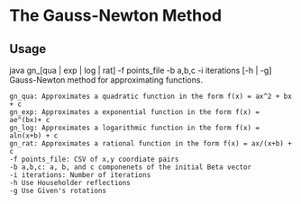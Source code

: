 The Gauss-Newton Method
=======================

Usage
-----

java gn_[qua | exp | log | rat] -f points_file -b a,b,c -i iterations [-h | -g]
    Gauss-Newton method for approximating functions.
    
    gn_qua: Approximates a quadratic function in the form f(x) = ax^2 + bx + c
    gn_exp: Approximates a exponential function in the form f(x) = ae^(bx)+ c
    gn_log: Approximates a logarithmic function in the form f(x) = aln(x+b) + c
    gn_rat: Approximates a rational function in the form f(x) = ax/(x+b) + c
    -f points_file: CSV of x,y coordiate pairs
    -b a,b,c: a, b, and c componenets of the initial Beta vector
    -i iterations: Number of iterations
    -h Use Householder reflections
    -g Use Given's rotations

